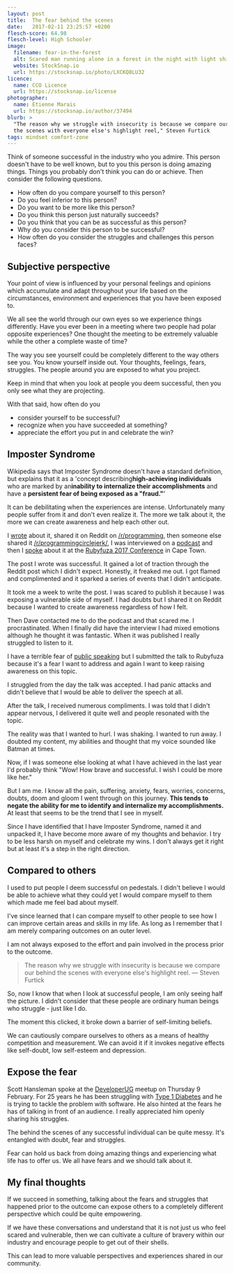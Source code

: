 ```yaml
---
layout: post
title:  The fear behind the scenes
date:   2017-02-11 23:25:57 +0200
flesch-score: 64.98
flesch-level: High Schooler
image:
  filename: fear-in-the-forest
  alt: Scared man running alone in a forest in the night with light shining through trees
  website: StockSnap.io
  url: https://stocksnap.io/photo/LXCKQ8LU32
licence:
  name: CCO Licence
  url: https://stocksnap.io/license
photographer:
  name: Etienne Marais
  url: https://stocksnap.io/author/37494
blurb: >
  "The reason why we struggle with insecurity is because we compare our behind
  the scenes with everyone else's highlight reel," Steven Furtick
tags: mindset comfort-zone
---
```


Think of someone successful in the industry who you admire. This person doesn't
have to be well known, but to you this person is doing amazing things.
Things you probably don't think you can do or achieve. Then consider the
following questions.

* How often do you compare yourself to this person?
* Do you feel inferior to this person?
* Do you want to be more like this person?
* Do you think this person just naturally succeeds?
* Do you think that you can be as successful as this person?
* Why do you consider this person to be successful?
* How often do you consider the struggles and challenges this person faces?

## Subjective perspective

Your point of view is influenced by your personal feelings and opinions
which accumulate and adapt throughout your life based on the circumstances,
environment and experiences that you have been exposed to.

We all see the world through our own eyes so we experience things differently.
Have you ever been in a meeting where two people had polar opposite experiences?
One thought the meeting to be extremely valuable while the other a complete waste
of time?

The way you see yourself could be completely different to the way others see you.
You know yourself inside out. Your thoughts, feelings, fears, struggles. The
people around you are exposed to what you project.

Keep in mind that when you look at people you deem successful, then you
only see what they are projecting.

With that said, how often do you

* consider yourself to be successful?
* recognize when you have succeeded at something?
* appreciate the effort you put in and celebrate the win?

## Imposter Syndrome

Wikipedia says that Imposter Syndrome doesn't have a standard definition,​
but explains that it as a 'concept describing​ **high-achieving individuals** ​
who are marked by an​ **inability to internalize their accomplishments** ​and
have a​ **persistent fear of being exposed as a "fraud."**'

It can be debilitating when the experiences are intense. Unfortunately many people
suffer from it and don't even realize it. The more we talk about it, the more
we can create awareness and help each other out.

I [wrote](/blog/the-imposter-within/) about it, shared it on Reddit on
[/r/programming](https://www.reddit.com/r/programming/comments/5cpaty/ive_had_a_lot_of_problems_with_imposter_syndrome/),
then someone else shared it [/r/programmingcirclejerk/](https://www.reddit.com/r/programmingcirclejerk/comments/5ct7sx/imposter_syndrome_part_%E2%84%95_or_how_i_stopped/),
I was interviewed on a [podcast](http://developeronfire.com/podcast/episode-202-clarice-bouwer-leaving-comfort-behind)
and then I [spoke](/blog/rubyfuza-2017-conference) about it at the [Rubyfuza 2017 Conference](http://www.rubyfuza.org/)
in Cape Town.

The post I wrote was successful. It gained a lot of traction through the Reddit
post which I didn't expect. Honestly, it freaked me out. I got flamed and
complimented and it sparked a series of events that I didn't anticipate.

It took me a week to write the post. I was scared to publish it because I was
exposing a vulnerable side of myself. I had doubts but I shared it on Reddit
because I wanted to create awareness regardless of how I felt.

Then Dave contacted me to do the podcast and that scared me. I procrastinated.
When I finally did have the interview I had mixed emotions although he thought
it was fantastic. When it was published I really struggled to listen to it.

I have a terrible fear of [public speaking](/blog/coping-with-fears-of-public-speaking/)
but I submitted the talk to Rubyfuza because it's a fear I want to address and
again I want to keep raising awareness on this topic.

I struggled from the day the talk was accepted. I had panic attacks and
didn't believe that I would be able to deliver the speech at all.

After the talk, I received numerous compliments. I was told that I
didn't appear nervous, I delivered it quite well and people resonated with the
topic.

The reality was that I wanted to hurl. I was shaking. I wanted to run away.
I doubted my content, my abilities and thought that my voice sounded like
Batman at times.

Now, if I was someone else looking at what I have achieved in the last year I'd
probably think "Wow! How brave and successful. I wish I could be more like her."

But I am me. I know all the pain, suffering, anxiety, fears, worries, concerns,
doubts, doom and gloom I went through on this journey. **This tends to negate the
ability for me to identify and internalize my accomplishments.** At least that
seems to be the trend that I see in myself.

Since I have identified that I have Imposter Syndrome, named it and unpacked
it, I have become more aware of my thoughts and behavior. I try to be less harsh
on myself and celebrate my wins. I don't always get it right but at least
it's a step in the right direction.

## Compared to others

I used to put people I deem successful on pedestals. I didn't believe I would
be able to achieve what they could yet I would compare myself to them which
made me feel bad about myself.

I've since learned that I can compare myself to other people to see how I can improve
certain areas and skills in my life. As long as I remember that I am merely
comparing outcomes on an outer level.

I am not always exposed to the effort and pain involved in the process prior to
the outcome.

> The reason why we struggle with insecurity is because we compare our behind
  the scenes with everyone else's highlight reel. ― Steven Furtick

So, now I know that when I look at successful people, I am only seeing half
the picture. I didn't consider that these people are ordinary human
beings who struggle - just like I do.

The moment this clicked, it broke down a barrier of self-limiting beliefs.

We can cautiously compare ourselves to others as a means of healthy competition and
measurement. We can avoid it if it invokes negative effects like self-doubt,
low self-esteem and depression.

## Expose the fear

Scott Hansleman spoke at the [DeveloperUG](https://www.meetup.com/DeveloperUG/)
meetup on Thursday 9 February. For 25 years
he has been struggling with [Type 1 Diabetes](http://www.hanselman.com/blog/ThePromisingStateOfDiabetesTechnologyIn2016.aspx)
and he is trying to tackle the problem with software. He also hinted at the
fears he has of talking in front of an audience. I really appreciated him
openly sharing his struggles.

The behind the scenes of any successful individual can be quite messy. It's
entangled with doubt, fear and struggles.

Fear can hold us back from doing amazing things and experiencing what life has
to offer us. We all have fears and we should talk about it.

## My final thoughts

If we succeed in something, talking about the fears and struggles that happened
prior to the outcome can expose others to a completely different perspective
which could be quite empowering.

If we have these conversations and understand that it is not just us who feel
scared and vulnerable, then we can cultivate a culture of bravery within our
industry and encourage people to get out of their shells.

This can lead to more valuable perspectives and experiences shared in our
community.
